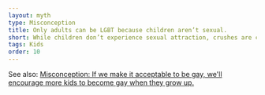 ```yaml
---
layout: myth
type: Misconception
title: Only adults can be LGBT because children aren’t sexual.
short: While children don’t experience sexual attraction, crushes are common from the age of 5. Just like some kids get crushes on others of the opposite sex, some get crushes on kids of the same sex.
tags: Kids
order: 10
---
```


See also: [Misconception: If we make it acceptable to be gay, we'll encourage more kids to become gay when they grow up.](/encourage-gay)